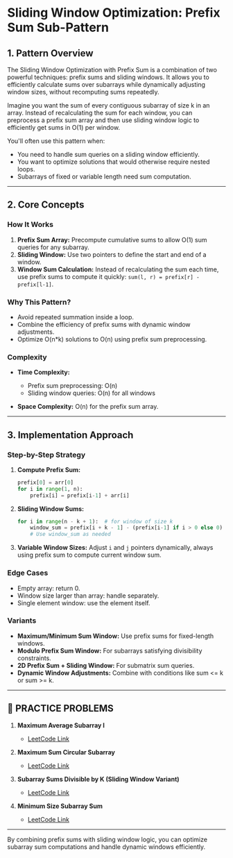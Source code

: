 # Sliding Window Optimization: Prefix Sum Sub-Pattern

## 1. Pattern Overview

The Sliding Window Optimization with Prefix Sum is a combination of two powerful techniques: prefix sums and sliding windows. It allows you to efficiently calculate sums over subarrays while dynamically adjusting window sizes, without recomputing sums repeatedly.

Imagine you want the sum of every contiguous subarray of size k in an array. Instead of recalculating the sum for each window, you can preprocess a prefix sum array and then use sliding window logic to efficiently get sums in O(1) per window.

You'll often use this pattern when:

* You need to handle sum queries on a sliding window efficiently.
* You want to optimize solutions that would otherwise require nested loops.
* Subarrays of fixed or variable length need sum computation.

---

## 2. Core Concepts

### How It Works

1. **Prefix Sum Array:** Precompute cumulative sums to allow O(1) sum queries for any subarray.
2. **Sliding Window:** Use two pointers to define the start and end of a window.
3. **Window Sum Calculation:** Instead of recalculating the sum each time, use prefix sums to compute it quickly: `sum(l, r) = prefix[r] - prefix[l-1]`.

### Why This Pattern?

* Avoid repeated summation inside a loop.
* Combine the efficiency of prefix sums with dynamic window adjustments.
* Optimize O(n*k) solutions to O(n) using prefix sum preprocessing.

### Complexity

* **Time Complexity:**

  * Prefix sum preprocessing: O(n)
  * Sliding window queries: O(n) for all windows
* **Space Complexity:** O(n) for the prefix sum array.

---

## 3. Implementation Approach

### Step-by-Step Strategy

1. **Compute Prefix Sum:**

   ```python
   prefix[0] = arr[0]
   for i in range(1, n):
       prefix[i] = prefix[i-1] + arr[i]
   ```
2. **Sliding Window Sums:**

   ```python
   for i in range(n - k + 1):  # for window of size k
       window_sum = prefix[i + k - 1] - (prefix[i-1] if i > 0 else 0)
       # Use window_sum as needed
   ```
3. **Variable Window Sizes:** Adjust `i` and `j` pointers dynamically, always using prefix sum to compute current window sum.

### Edge Cases

* Empty array: return 0.
* Window size larger than array: handle separately.
* Single element window: use the element itself.

### Variants

* **Maximum/Minimum Sum Window:** Use prefix sums for fixed-length windows.
* **Modulo Prefix Sum Window:** For subarrays satisfying divisibility constraints.
* **2D Prefix Sum + Sliding Window:** For submatrix sum queries.
* **Dynamic Window Adjustments:** Combine with conditions like sum <= k or sum >= k.

---

## 🧩 PRACTICE PROBLEMS

1. **Maximum Average Subarray I**

   * [LeetCode Link](https://leetcode.com/problems/maximum-average-subarray-i/)

2. **Maximum Sum Circular Subarray**

   * [LeetCode Link](https://leetcode.com/problems/maximum-sum-circular-subarray/)

3. **Subarray Sums Divisible by K (Sliding Window Variant)**

   * [LeetCode Link](https://leetcode.com/problems/subarray-sums-divisible-by-k/)

4. **Minimum Size Subarray Sum**

   * [LeetCode Link](https://leetcode.com/problems/minimum-size-subarray-sum/)

---

By combining prefix sums with sliding window logic, you can optimize subarray sum computations and handle dynamic windows efficiently.
